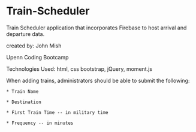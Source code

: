 # Train-Scheduler
Train Scheduler application that incorporates Firebase to host arrival and departure data.

created by: John Mish

Upenn Coding Bootcamp

Technologies Used: html, css bootstrap, jQuery, moment.js

When adding trains, administrators should be able to submit the following:
    
    * Train Name
    
    * Destination 
    
    * First Train Time -- in military time
    
    * Frequency -- in minutes
